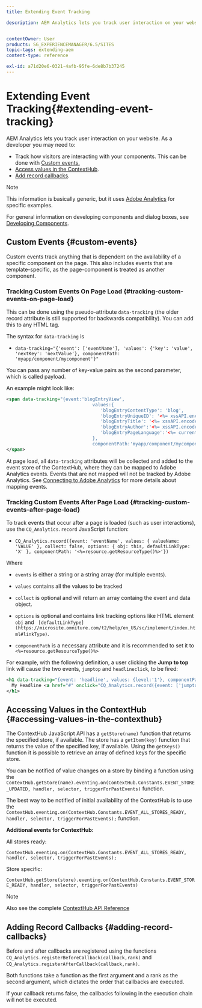 ```yaml
---
title: Extending Event Tracking

description: AEM Analytics lets you track user interaction on your website


contentOwner: User
products: SG_EXPERIENCEMANAGER/6.5/SITES
topic-tags: extending-aem
content-type: reference

exl-id: a71d20e6-0321-4afb-95fe-6de8b7b37245
---
```

# Extending Event Tracking{#extending-event-tracking}

AEM Analytics lets you track user interaction on your website. As a developer you may need to:

* Track how visitors are interacting with your components. This can be done with [Custom events.](#custom-events)
* [Access values in the ContextHub](/help/sites-developing/extending-analytics.md#accessing-values-in-the-contexthub).
* [Add record callbacks](#adding-record-callbacks).

>[!NOTE]
>
>This information is basically generic, but it uses [Adobe Analytics](/help/sites-administering/adobeanalytics.md) for specific examples.
>
>For general information on developing components and dialog boxes, see [Developing Components](/help/sites-developing/components.md).

## Custom Events {#custom-events}

Custom events track anything that is dependent on the availability of a specific component on the page. This also includes events that are template-specific, as the page-component is treated as another component.

### Tracking Custom Events On Page Load {#tracking-custom-events-on-page-load}

This can be done using the pseudo-attribute `data-tracking` (the older record attribute is still supported for backwards compatibility). You can add this to any HTML tag.

The syntax for `data-tracking` is

* `data-tracking="{'event': ['eventName'], 'values': {'key': 'value', 'nextKey': 'nextValue'}, componentPath: 'myapp/component/mycomponent'}"`

You can pass any number of key-value pairs as the second parameter, which is called payload.

An example might look like:

```xml
<span data-tracking="{event:'blogEntryView',
                                values:{
                                   'blogEntryContentType': 'blog',
                                   'blogEntryUniqueID': '<%= xssAPI.encodeForJSString(entry.getId()) %>',
                                   'blogEntryTitle': '<%= xssAPI.encodeForJSString(entry.getTitle()) %>',
                                   'blogEntryAuthor':'<%= xssAPI.encodeForJSString(entry.getAuthor()) %>',
                                   'blogEntryPageLanguage':'<%= currentPage.getLanguage(true) %>'
                                },
                                componentPath:'myapp/component/mycomponent'}">
</span>
```

At page load, all `data-tracking` attributes will be collected and added to the event store of the ContextHub, where they can be mapped to Adobe Analytics events. Events that are not mapped will not be tracked by Adobe Analytics. See [Connecting to Adobe Analytics](/help/sites-administering/adobeanalytics.md) for more details about mapping events.

### Tracking Custom Events After Page Load {#tracking-custom-events-after-page-load}

To track events that occur after a page is loaded (such as user interactions), use the `CQ_Analytics.record` JavaScript function:

* `CQ_Analytics.record({event: 'eventName', values: { valueName: 'VALUE' }, collect: false, options: { obj: this, defaultLinkType: 'X' }, componentPath: '<%=resource.getResourceType()%>'})`

Where

* `events` is either a string or a string array (for multiple events).

* `values` contains all the values to be tracked
* `collect` is optional and will return an array containg the event and data object.
* `options` is optional and contains link tracking options like HTML element `obj` and ` [defaultLinkType](https://microsite.omniture.com/t2/help/en_US/sc/implement/index.html#linkType)`.

* `componentPath` is a necessary attribute and it is recommended to set it to `<%=resource.getResourceType()%>`

For example, with the following definition, a user clicking the **Jump to top** link will cause the two events, `jumptop` and `headlineclick`, to be fired:

```xml
<h1 data-tracking="{event: 'headline', values: {level:'1'}, componentPath: '<%=resource.getResourceType()%>'}">
  My Headline <a href="#" onclick="CQ_Analytics.record({event: ['jumptop','headlineclick'],  values: {level:'1'}, componentPath: '<%=resource.getResourceType()%>'})">Jump to top</a>
</h1>
```

## Accessing Values in the ContextHub {#accessing-values-in-the-contexthub}

The ContextHub JavaScript API has a `getStore(name)` function that returns the specified store, if available. The store has a `getItem(key)` function that returns the value of the specified key, if available. Using the `getKeys()` function it is possible to retrieve an array of defined keys for the specific store.

You can be notified of value changes on a store by binding a function using the `ContextHub.getStore(name).eventing.on(ContextHub.Constants.EVENT_STORE_UPDATED, handler, selector, triggerForPastEvents)` function.

The best way to be notified of initial availability of the ContextHub is to use the `ContextHub.eventing.on(ContextHub.Constants.EVENT_ALL_STORES_READY, handler, selector, triggerForPastEvents);` function.

**Additional events for ContextHub:**

All stores ready:

`ContextHub.eventing.on(ContextHub.Constants.EVENT_ALL_STORES_READY, handler, selector, triggerForPastEvents);`

Store specific:

`ContextHub.getStore(store).eventing.on(ContextHub.Constants.EVENT_STORE_READY, handler, selector, triggerForPastEvents)`

>[!NOTE]
>
>Also see the complete [ContextHub API Reference](https://helpx.adobe.com/experience-manager/6-5/sites/developing/using/contexthub-api.html#ContextHubJavascriptAPIReference)

## Adding Record Callbacks {#adding-record-callbacks}

Before and after callbacks are registered using the functions `CQ_Analytics.registerBeforeCallback(callback,rank)` and `CQ_Analytics.registerAfterCallback(callback,rank)`.

Both functions take a function as the first argument and a rank as the second argument, which dictates the order that callbacks are executed.

If your callback returns false, the callbacks following in the execution chain will not be executed.
